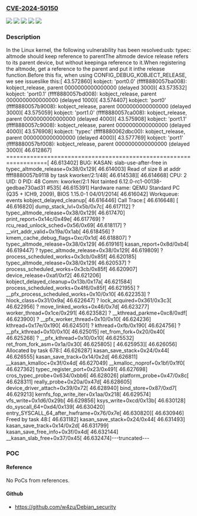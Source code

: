 ### [CVE-2024-50150](https://cve.mitre.org/cgi-bin/cvename.cgi?name=CVE-2024-50150)
![](https://img.shields.io/static/v1?label=Product&message=Linux&color=blue)
![](https://img.shields.io/static/v1?label=Version&message=&color=brightgreen)
![](https://img.shields.io/static/v1?label=Version&message=4.19%20&color=brightgreen)
![](https://img.shields.io/static/v1?label=Version&message=8a37d87d72f0c69f837229c04d2fcd7117ea57e7%20&color=brightgreen)
![](https://img.shields.io/static/v1?label=Vulnerability&message=n%2Fa&color=blue)

### Description

In the Linux kernel, the following vulnerability has been resolved:usb: typec: altmode should keep reference to parentThe altmode device release refers to its parent device, but without keepinga reference to it.When registering the altmode, get a reference to the parent and put it inthe release function.Before this fix, when using CONFIG_DEBUG_KOBJECT_RELEASE, we see issueslike this:[   43.572860] kobject: 'port0.0' (ffff8880057ba008): kobject_release, parent 0000000000000000 (delayed 3000)[   43.573532] kobject: 'port0.1' (ffff8880057bd008): kobject_release, parent 0000000000000000 (delayed 1000)[   43.574407] kobject: 'port0' (ffff8880057b9008): kobject_release, parent 0000000000000000 (delayed 3000)[   43.575059] kobject: 'port1.0' (ffff8880057ca008): kobject_release, parent 0000000000000000 (delayed 4000)[   43.575908] kobject: 'port1.1' (ffff8880057c9008): kobject_release, parent 0000000000000000 (delayed 4000)[   43.576908] kobject: 'typec' (ffff8880062dbc00): kobject_release, parent 0000000000000000 (delayed 4000)[   43.577769] kobject: 'port1' (ffff8880057bf008): kobject_release, parent 0000000000000000 (delayed 3000)[   46.612867] ==================================================================[   46.613402] BUG: KASAN: slab-use-after-free in typec_altmode_release+0x38/0x129[   46.614003] Read of size 8 at addr ffff8880057b9118 by task kworker/2:1/48[   46.614538][   46.614668] CPU: 2 UID: 0 PID: 48 Comm: kworker/2:1 Not tainted 6.12.0-rc1-00138-gedbae730ad31 #535[   46.615391] Hardware name: QEMU Standard PC (Q35 + ICH9, 2009), BIOS 1.15.0-1 04/01/2014[   46.616042] Workqueue: events kobject_delayed_cleanup[   46.616446] Call Trace:[   46.616648]  <TASK>[   46.616820]  dump_stack_lvl+0x5b/0x7c[   46.617112]  ? typec_altmode_release+0x38/0x129[   46.617470]  print_report+0x14c/0x49e[   46.617769]  ? rcu_read_unlock_sched+0x56/0x69[   46.618117]  ? __virt_addr_valid+0x19a/0x1ab[   46.618456]  ? kmem_cache_debug_flags+0xc/0x1d[   46.618807]  ? typec_altmode_release+0x38/0x129[   46.619161]  kasan_report+0x8d/0xb4[   46.619447]  ? typec_altmode_release+0x38/0x129[   46.619809]  ? process_scheduled_works+0x3cb/0x85f[   46.620185]  typec_altmode_release+0x38/0x129[   46.620537]  ? process_scheduled_works+0x3cb/0x85f[   46.620907]  device_release+0xaf/0xf2[   46.621206]  kobject_delayed_cleanup+0x13b/0x17a[   46.621584]  process_scheduled_works+0x4f6/0x85f[   46.621955]  ? __pfx_process_scheduled_works+0x10/0x10[   46.622353]  ? hlock_class+0x31/0x9a[   46.622647]  ? lock_acquired+0x361/0x3c3[   46.622956]  ? move_linked_works+0x46/0x7d[   46.623277]  worker_thread+0x1ce/0x291[   46.623582]  ? __kthread_parkme+0xc8/0xdf[   46.623900]  ? __pfx_worker_thread+0x10/0x10[   46.624236]  kthread+0x17e/0x190[   46.624501]  ? kthread+0xfb/0x190[   46.624756]  ? __pfx_kthread+0x10/0x10[   46.625015]  ret_from_fork+0x20/0x40[   46.625268]  ? __pfx_kthread+0x10/0x10[   46.625532]  ret_from_fork_asm+0x1a/0x30[   46.625805]  </TASK>[   46.625953][   46.626056] Allocated by task 678:[   46.626287]  kasan_save_stack+0x24/0x44[   46.626555]  kasan_save_track+0x14/0x2d[   46.626811]  __kasan_kmalloc+0x3f/0x4d[   46.627049]  __kmalloc_noprof+0x1bf/0x1f0[   46.627362]  typec_register_port+0x23/0x491[   46.627698]  cros_typec_probe+0x634/0xbb6[   46.628026]  platform_probe+0x47/0x8c[   46.628311]  really_probe+0x20a/0x47d[   46.628605]  device_driver_attach+0x39/0x72[   46.628940]  bind_store+0x87/0xd7[   46.629213]  kernfs_fop_write_iter+0x1aa/0x218[   46.629574]  vfs_write+0x1d6/0x29b[   46.629856]  ksys_write+0xcd/0x13b[   46.630128]  do_syscall_64+0xd4/0x139[   46.630420]  entry_SYSCALL_64_after_hwframe+0x76/0x7e[   46.630820][   46.630946] Freed by task 48:[   46.631182]  kasan_save_stack+0x24/0x44[   46.631493]  kasan_save_track+0x14/0x2d[   46.631799]  kasan_save_free_info+0x3f/0x4d[   46.632144]  __kasan_slab_free+0x37/0x45[   46.632474]---truncated---

### POC

#### Reference
No PoCs from references.

#### Github
- https://github.com/w4zu/Debian_security

